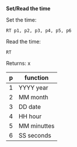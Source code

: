 __Set/Read the time__

Set the time:

	RT p1, p2, p3, p4, p5, p6

Read the time:

	RT
	
Returns: x

|p|function
|---|---|
|1|YYYY year
|2|MM month
|3|DD date
|4|HH hour
|5|MM minuttes
|6|SS seconds

